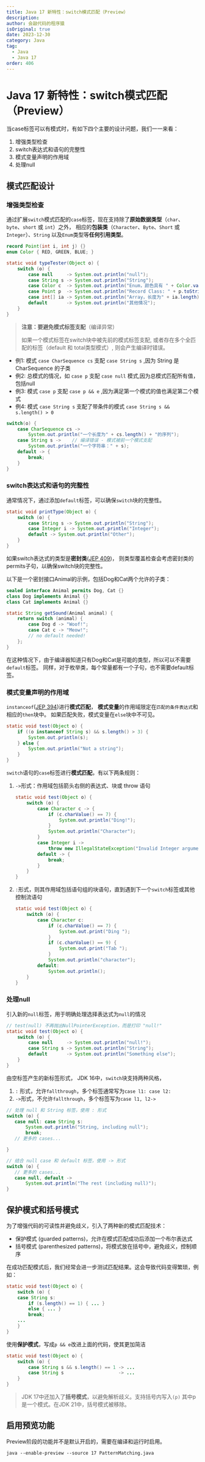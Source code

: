 ```yaml
---
title: Java 17 新特性：switch模式匹配（Preview）
description:
author: 会敲代码的程序猿
isOriginal: true
date: 2023-12-30
category: Java
tag:
  - Java
  - Java 17
order: 406
---
```


# Java 17 新特性：switch模式匹配（Preview）

当case标签可以有模式时，有如下四个主要的设计问题，我们一一来看：

1. 增强类型检查
2. switch表达式和语句的完整性
3. 模式变量声明的作用域
4. 处理null

## 模式匹配设计

### 增强类型检查

通过扩展`switch`模式匹配的`case`标签，现在支持除了**原始数据类型**（`char`、`byte`、`short` 或 `int`）之外，
相应的**包装类**（`Character`、`Byte`、`Short` 或 `Integer`）、`String` 以及`Enum`类型等**任何引用类型**。

```java
record Point(int i, int j) {}
enum Color { RED, GREEN, BLUE; }

static void typeTester(Object o) {
    switch (o) {
        case null     -> System.out.println("null");
        case String s -> System.out.println("String");
        case Color c  -> System.out.println("Enum，颜色具有 " + Color.values().length + " 个值");
        case Point p  -> System.out.println("Record Class: " + p.toString());
        case int[] ia -> System.out.println("Array，长度为" + ia.length);
        default       -> System.out.println("其他情况");
    }
}
```

> **注意：要避免模式标签支配**（编译异常）
>
> 如果一个模式标签在switch块中被先前的模式标签支配, 或者存在多个全匹配的标签（default 和 total类型模式）, 则会产生编译时错误。

* 例1: 模式 `case CharSequence cs` 支配 `case String s` ,因为 String 是 CharSequence 的子类
* 例2: 总模式的情况，如 `case p` 支配 `case null` 模式,因为总模式匹配所有值，包括null
* 例3: 模式 `case p` 支配 `case p && e` ,因为满足第一个模式的值也满足第二个模式
* 例4: 模式 `case String s` 支配了带条件的模式 `case String s && s.length() > 0`

```java
switch(o) {
    case CharSequence cs ->
        System.out.println("一个长度为" + cs.length() + "的序列");
    case String s ->    // 编译错误 - 模式被前一个模式支配
        System.out.println("一个字符串：" + s);
    default -> {
        break;
    }
}
```

### switch表达式和语句的完整性

通常情况下，通过添加`default`标签，可以确保`switch`块的完整性。

```java
static void printType(Object o) {
    switch (o) {
        case String s -> System.out.println("String");
        case Integer i -> System.out.println("Integer");
        default -> System.out.println("Other");
    }
}
```

如果switch表达式的类型是**密封类**([JEP 409](https://openjdk.org/jeps/409))，
则类型覆盖检查会考虑密封类的permits子句，以确保switch块的完整性。

以下是一个密封接口Animal的示例，包括Dog和Cat两个允许的子类：

```java
sealed interface Animal permits Dog, Cat {}
class Dog implements Animal {}
class Cat implements Animal {}

static String getSound(Animal animal) {
    return switch (animal) {
        case Dog d -> "Woof!";
        case Cat c -> "Meow!";
        // no default needed!
    };
}
```

在这种情况下，由于编译器知道只有Dog和Cat是可能的类型，所以可以不需要`default`标签。
同样，对于枚举类，每个常量都有一个子句，也不需要default标签。

### 模式变量声明的作用域

`instanceof`([JEP 394](https://openjdk.org/jeps/394))进行**模式匹配**，
**模式变量**的作用域限定在`匹配的条件表达式`和相应的`then`块中。 如果匹配失败，模式变量在`else`块中不可见。

```java
static void test(Object o) {
    if ((o instanceof String s) && s.length() > 3) {
        System.out.println(s);
    } else {
        System.out.println("Not a string");
    }
}
```

`switch`语句的`case`标签进行**模式匹配**，有以下两条规则：

1. `->`形式：作用域包括箭头右侧的表达式、块或 throw 语句
   ```java
   static void test(Object o) {
       switch (o) {
           case Character c -> {
               if (c.charValue() == 7) {
                   System.out.println("Ding!");
               }
               System.out.println("Character");
           }
           case Integer i ->
               throw new IllegalStateException("Invalid Integer argument of value " + i.intValue());
           default -> {
               break;
           }
       }
   }
   ```

2. `:`形式，则其作用域包括语句组的块语句，直到遇到下一个`switch`标签或其他控制流语句

   ```java
   static void test(Object o) {
       switch (o) {
           case Character c:
               if (c.charValue() == 7) {
                   System.out.print("Ding ");
               }
               if (c.charValue() == 9) {
                   System.out.print("Tab ");
               }
               System.out.println("character");
           default:
               System.out.println();
       }
   }
   ```

### 处理null

引入新的`null`标签，用于明确处理选择表达式为`null`的情况

```java
// test(null) 不再抛出NullPointerException，而是打印 "null!"
static void test(Object o) {
    switch (o) {
        case null     -> System.out.println("null!");
        case String s -> System.out.println("String");
        default       -> System.out.println("Something else");
    }
}
```

由空标签产生的新标签形式， JDK 16中，`switch`块支持两种风格，

1. `:` 形式，允许`fallthrough`，多个标签通常写为`case l1: case l2:`
2. `->`形式，不允许`fallthrough`，多个标签写为`case l1, l2->`

```java
// 处理 null 和 String 标签，使用 : 形式
switch (o) {
   case null: case String s:
       System.out.println("String, including null");
       break;
   // 更多的 cases...

}

// 结合 null case 和 default 标签，使用 -> 形式
switch (o) {
   // 更多的 cases...
   case null, default ->
       System.out.println("The rest (including null)");
}
```

## 保护模式和括号模式

为了增强代码的可读性并避免歧义，引入了两种新的模式匹配技术：

* 保护模式 (guarded patterns)，允许在模式匹配成功后添加一个布尔表达式
* 括号模式 (parenthesized patterns)，将模式放在括号中，避免歧义，控制顺序

在成功匹配模式后，我们经常会进一步测试匹配结果。这会导致代码变得繁琐，例如：

```java
static void test(Object o) {
    switch (o) {
    case String s:
        if (s.length() == 1) { ... }
        else { ... }
        break;
    ...
    }
}
```

使用**保护模式**，写成`p && e`改进上面的代码，使其更加简洁

```java
static void test(Object o) {
    switch (o) {
        case String s && s.length() == 1 -> ...
        case String s                    -> ...
    }
}
```

> JDK 17中还加入了**括号模式**，以避免解析歧义。支持括号内写入`(p)` 其中p是一个模式。在JDK 21中，括号模式被移除。

## 启用预览功能

Preview阶段的功能并不是默认开启的，需要在编译和运行时启用。

```shell
java --enable-preview --source 17 PatternMatching.java
```
